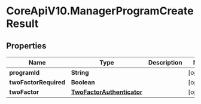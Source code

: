 # CoreApiV10.ManagerProgramCreateResult

## Properties
Name | Type | Description | Notes
------------ | ------------- | ------------- | -------------
**programId** | **String** |  | [optional] 
**twoFactorRequired** | **Boolean** |  | [optional] 
**twoFactor** | [**TwoFactorAuthenticator**](TwoFactorAuthenticator.md) |  | [optional] 


